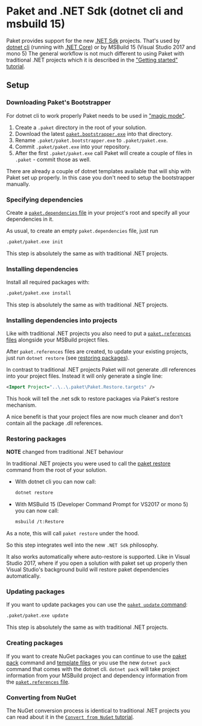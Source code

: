 # Paket and .NET Sdk (dotnet cli and msbuild 15)

Paket provides support for the new [.NET Sdk](https://github.com/dotnet/sdk) projects.
That's used by [dotnet cli](https://github.com/dotnet/cli) (running with [.NET Core](https://github.com/dotnet/core)) or by MSBuild 15 (Visual Studio 2017 and mono 5)
The general workflow is not much different to using Paket with traditional .NET projects which it is described in the ["Getting started" tutorial](getting-started.html). 

## Setup

### Downloading Paket's Bootstrapper

For dotnet cli to work properly Paket needs to be used in ["magic mode"](bootstrapper.html#Magic-mode).

1. Create a `.paket` directory in the root of your solution.
1. Download the latest [`paket.bootstrapper.exe`](https://github.com/fsprojects/Paket/releases/latest)
   into that directory.
1. Rename `.paket/paket.bootstrapper.exe` to `.paket/paket.exe`.
1. Commit `.paket/paket.exe` into your repository.
1. After the first `.paket/paket.exe` call Paket will create a couple of files in `.paket` - commit those as well.

There are already a couple of dotnet templates available that will ship with Paket set up properly. In this case you don't need to setup the bootstrapper manually.

### Specifying dependencies

Create a [`paket.dependencies` file](dependencies-file.html) in your project's
root and specify all your dependencies in it. 

As usual, to create an empty `paket.dependencies` file, just run

```sh
.paket/paket.exe init
```

This step is absolutely the same as with traditional .NET projects.

### Installing dependencies

Install all required packages with:

```sh
.paket/paket.exe install
```

This step is absolutely the same as with traditional .NET projects.

### Installing dependencies into projects

Like with traditional .NET projects you also need to put a [`paket.references` files](references-files.html) alongside your MSBuild project files.

After `paket.references` files are created, to update your existing projects, just run `dotnet restore` (see [restoring packages](paket-and-dotnet-cli.html#Restoring-packages)).

In contrast to traditional .NET projects Paket will not generate .dll references into your project files. 
Instead it will only generate a single line:

```xml
<Import Project="..\..\.paket\Paket.Restore.targets" />
```

This hook will tell the .net sdk to restore packages via Paket's restore mechanism. 

A nice benefit is that your project files are now much cleaner and don't contain all the package .dll references.

### Restoring packages

**NOTE** changed from traditional .NET behaviour

In traditional .NET projects you were used to call the [paket restore](paket-restore.html) command from the root of your solution.

- With dotnet cli you can now call:

    ```sh
    dotnet restore
    ```

- With MSBuild 15 (Developer Command Prompt for VS2017 or mono 5) you can now call:

    ```sh
    msbuild /t:Restore
    ```

As a note, this will call `paket restore` under the hood.

So this step integrates well into the new `.NET Sdk` philosophy.

It also works automatically where auto-restore is supported. Like in Visual Studio 2017, where if you open a solution with paket set up properly then Visual Studio's background build will restore paket dependencies automatically.

### Updating packages

If you want to update packages you can use the [`paket update` command](paket-update.html):

```sh
.paket/paket.exe update
```

This step is absolutely the same as with traditional .NET projects.

### Creating packages

If you want to create NuGet packages you can continue to use the [paket pack](paket-pack.html) command and [template files](template-files.html) or you use the new `dotnet pack` command that comes with the dotnet cli. `dotnet pack` will take project information from your MSBuild project and dependency information from the [`paket.references` file](references-files.html).

### Converting from NuGet

The NuGet conversion process is identical to traditional .NET projects you can read about it in the [`Convert from NuGet` tutorial](convert-from-nuget-tutorial.html).

